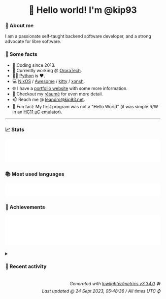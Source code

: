 <!-- README template, populated using this action:
     https://github.com/kip93/kip93/blob/main/.github/workflows/readme.yml. -->

<h1 align="center">👋 Hello world! I'm @kip93</h1> <!-- LOGIN => username -->

### 👤 About me

I am a passionate self-taught backend software developer, and a strong advocate for libre software.


### 💬 Some facts

* 📅 Coding since 2013.
* 💼 Currently working @ [OroraTech](https://ororatech.com/).
* 👨‍💻 [Python](https://github.com/search?q=user%3Akip93&l=python) is ❤️. <!-- LOGIN => username -->
* 💻 [NixOS](https://github.com/NixOS/) /
     [Awesome](https://github.com/awesomeWM/) /
     [kitty](https://github.com/kovidgoyal/kitty/) /
     [xonsh](https://github.com/xonsh/).
* 🌐 I have a [portfolio website](https://kip93.net/) with some more information.
* 📝 Checkout my [résumé](https://kip93.net/resume/) for even more detail.
* 📫 Reach me @ [leandro@kip93.net](mailto:leandro@kip93.net).
* 🎲 Fun fact: My first program was not a "Hello World" (it was simple R/W in an [HC11 µC](https://en.wikipedia.org/wiki/68HC11) emulator).


-----------------------------------------------------------------------------------------------------------------------


### 📈 Stats

![](./stats.svg)


### 📚 Most used languages <!-- by percentage, in decreasing order -->

![](./languages.svg)


### 🏅 Achievements

![](./achievements.svg)


<details> <!-- Last activity -->
<!-- Almost verbatim copy of https://github.com/lowlighter/metrics/blob/latest/source/templates/markdown/partials/activity.ejs, but restructured to be foldable. -->
<summary><h3>📰 Recent activity</h3></summary>

* ➡️ Pushed 1 commit in [kip93/nixplusplus](https://github.com/kip93/nixplusplus) on branch `main`
  * [#8bae20e](https://github.com/kip93/nixplusplus/commit/8bae20e) The great linting
  * *On 23 Sept 2023, 18:01:36*
* ➡️ Pushed 1 commit in [kip93/nixplusplus](https://github.com/kip93/nixplusplus) on branch `main`
  * [#0c1cf58](https://github.com/kip93/nixplusplus/commit/0c1cf58) Fix hydra complaining about null field
  * *On 23 Sept 2023, 12:58:30*
* ➡️ Pushed 2 commits in [kip93/nixplusplus](https://github.com/kip93/nixplusplus) on branch `main`
  * [#6eb1bad](https://github.com/kip93/nixplusplus/commit/6eb1bad) Remove reduntant entries?
  * [#02f1ac9](https://github.com/kip93/nixplusplus/commit/02f1ac9) Adding a bit more flavour to the flake description

How do you do, fellow kids?
  * *On 23 Sept 2023, 12:52:30*
* ➡️ Pushed 2 commits in [kip93/nixplusplus](https://github.com/kip93/nixplusplus) on branch `main`
  * [#92ff7ed](https://github.com/kip93/nixplusplus/commit/92ff7ed) Fix format
  * [#18732b5](https://github.com/kip93/nixplusplus/commit/18732b5) List out sources
  * *On 23 Sept 2023, 12:01:52*
</details>


<h6 align="right"><em>
    Generated with <a href="https://github.com/lowlighter/metrics/tree/latest/">lowlighter/metrics v3.34.0</a> 🛠️<br> <!-- VERSION => MAJOR.minor.patch -->
    Last updated @ 24 Sept 2023, 05:48:36 / All times UTC ⌚ <!-- meta.generated => DD/MM/YYYY, hh:mm -->
</em></h6>
